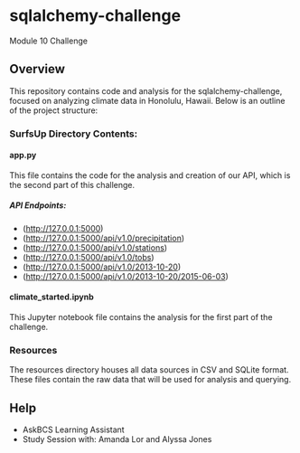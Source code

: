 # sqlalchemy-challenge
Module 10 Challenge

## Overview 
This repository contains code and analysis for the sqlalchemy-challenge, focused on analyzing climate data in Honolulu, Hawaii. Below is an outline of the project structure:

### SurfsUp Directory Contents:

#### app.py 
This file contains the code for the analysis and creation of our API, which is the second part of this challenge. 

##### API Endpoints:
- (http://127.0.0.1:5000)
- (http://127.0.0.1:5000/api/v1.0/precipitation)
- (http://127.0.0.1:5000/api/v1.0/stations)
- (http://127.0.0.1:5000/api/v1.0/tobs)
- (http://127.0.0.1:5000/api/v1.0/2013-10-20)
- (http://127.0.0.1:5000/api/v1.0/2013-10-20/2015-06-03)

#### climate_started.ipynb
This Jupyter notebook file contains the analysis for the first part of the challenge.

### Resources
The resources directory houses all data sources in CSV and SQLite format. These files contain the raw data that will be used for analysis and querying.

## Help
- AskBCS Learning Assistant 
- Study Session with: Amanda Lor and Alyssa Jones 
